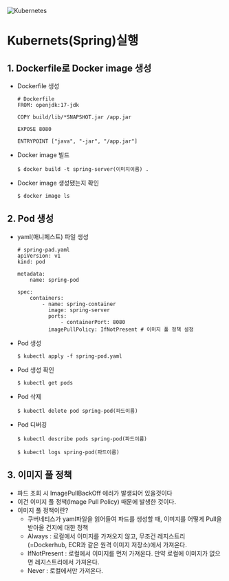 ![Kubernetes](https://github.com/user-attachments/assets/3ec2d35d-184a-480a-878f-1f89f9547880)

# Kubernets(Spring)실행

## 1. Dockerfile로 Docker image 생성
- Dockerfile 생성
    ```
    # Dockerfile
    FROM: openjdk:17-jdk

    COPY build/lib/*SNAPSHOT.jar /app.jar

    EXPOSE 8080

    ENTRYPOINT ["java", "-jar", "/app.jar"]
    ```

- Docker image 빌드
    ```
    $ docker build -t spring-server(이미지이름) .
    ```
- Docker image 생성됐는지 확인
    ```
    $ docker image ls
    ```

## 2. Pod 생성
- yaml(매니페스트) 파일 생성
    ```
    # spring-pad.yaml
    apiVersion: v1
    kind: pod

    metadata:
        name: spring-pod
    
    spec:
        containers:
            - name: spring-container
              image: spring-server
              ports:
                  - containerPort: 8080
              imagePullPolicy: IfNotPresent # 이미지 풀 정책 설정
    ```

- Pod 생성
    ```
    $ kubectl apply -f spring-pod.yaml  
    ```

- Pod 생성 확인
    ```
    $ kubectl get pods
    ```

- Pod 삭제
    ```
    $ kubectl delete pod spring-pod(파드이름)
    ```

- Pod 디버깅
    ```
    $ kubectl describe pods spring-pod(파드이름)

    $ kubectl logs spring-pod(파드이름)
    ```

## 3. 이미지 풀 정책
- 파드 조회 시 ImagePullBackOff 에러가 발생되어 있을것이다
- 이건 이미지 풀 정책(Image Pull Policy) 때문에 발생한 것이다.
- 이미지 풀 정책이란?
    - 쿠버네티스가 yaml파일을 읽어들여 파드를 생성할 때, 이미지를 어떻게 Pull을 받아올 건지에 대한 정책
    - Always : 로컬에서 이미지를 가져오지 않고, 무조건 레지스트리(=Dockerhub, ECR과 같은 원격 이미지 저장소)에서 가져온다.
    - IfNotPresent : 로컬에서 이미지를 먼저 가져온다. 만약 로컬에 이미지가 없으면 레지스트리에서 가져온다.
    - Never : 로컬에서만 가져온다.